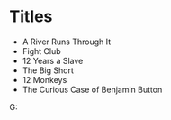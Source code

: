 # Titles
- A River Runs Through It
- Fight Club
- 12 Years a Slave
- The Big Short
- 12 Monkeys
- The Curious Case of Benjamin Button

G: 

